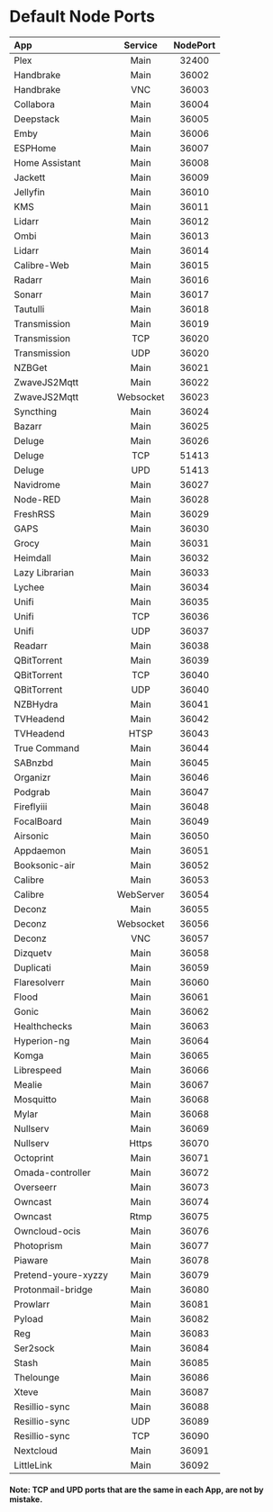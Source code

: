 # Default Node Ports

| App                 |  Service  | NodePort |
| :------------------ | :-------: | :------: |
| Plex                |   Main    |  32400   |
| Handbrake           |   Main    |  36002   |
| Handbrake           |    VNC    |  36003   |
| Collabora           |   Main    |  36004   |
| Deepstack           |   Main    |  36005   |
| Emby                |   Main    |  36006   |
| ESPHome             |   Main    |  36007   |
| Home Assistant      |   Main    |  36008   |
| Jackett             |   Main    |  36009   |
| Jellyfin            |   Main    |  36010   |
| KMS                 |   Main    |  36011   |
| Lidarr              |   Main    |  36012   |
| Ombi                |   Main    |  36013   |
| Lidarr              |   Main    |  36014   |
| Calibre-Web         |   Main    |  36015   |
| Radarr              |   Main    |  36016   |
| Sonarr              |   Main    |  36017   |
| Tautulli            |   Main    |  36018   |
| Transmission        |   Main    |  36019   |
| Transmission        |    TCP    |  36020   |
| Transmission        |    UDP    |  36020   |
| NZBGet              |   Main    |  36021   |
| ZwaveJS2Mqtt        |   Main    |  36022   |
| ZwaveJS2Mqtt        | Websocket |  36023   |
| Syncthing           |   Main    |  36024   |
| Bazarr              |   Main    |  36025   |
| Deluge              |   Main    |  36026   |
| Deluge              |    TCP    |  51413   |
| Deluge              |    UPD    |  51413   |
| Navidrome           |   Main    |  36027   |
| Node-RED            |   Main    |  36028   |
| FreshRSS            |   Main    |  36029   |
| GAPS                |   Main    |  36030   |
| Grocy               |   Main    |  36031   |
| Heimdall            |   Main    |  36032   |
| Lazy Librarian      |   Main    |  36033   |
| Lychee              |   Main    |  36034   |
| Unifi               |   Main    |  36035   |
| Unifi               |    TCP    |  36036   |
| Unifi               |    UDP    |  36037   |
| Readarr             |   Main    |  36038   |
| QBitTorrent         |   Main    |  36039   |
| QBitTorrent         |    TCP    |  36040   |
| QBitTorrent         |    UDP    |  36040   |
| NZBHydra            |   Main    |  36041   |
| TVHeadend           |   Main    |  36042   |
| TVHeadend           |   HTSP    |  36043   |
| True Command        |   Main    |  36044   |
| SABnzbd             |   Main    |  36045   |
| Organizr            |   Main    |  36046   |
| Podgrab             |   Main    |  36047   |
| Fireflyiii          |   Main    |  36048   |
| FocalBoard          |   Main    |  36049   |
| Airsonic            |   Main    |  36050   |
| Appdaemon           |   Main    |  36051   |
| Booksonic-air       |   Main    |  36052   |
| Calibre             |   Main    |  36053   |
| Calibre             | WebServer |  36054   |
| Deconz              |   Main    |  36055   |
| Deconz              | Websocket |  36056   |
| Deconz              |    VNC    |  36057   |
| Dizquetv            |   Main    |  36058   |
| Duplicati           |   Main    |  36059   |
| Flaresolverr        |   Main    |  36060   |
| Flood               |   Main    |  36061   |
| Gonic               |   Main    |  36062   |
| Healthchecks        |   Main    |  36063   |
| Hyperion-ng         |   Main    |  36064   |
| Komga               |   Main    |  36065   |
| Librespeed          |   Main    |  36066   |
| Mealie              |   Main    |  36067   |
| Mosquitto           |   Main    |  36068   |
| Mylar               |   Main    |  36068   |
| Nullserv            |   Main    |  36069   |
| Nullserv            |   Https   |  36070   |
| Octoprint           |   Main    |  36071   |
| Omada-controller    |   Main    |  36072   |
| Overseerr           |   Main    |  36073   |
| Owncast             |   Main    |  36074   |
| Owncast             |   Rtmp    |  36075   |
| Owncloud-ocis       |   Main    |  36076   |
| Photoprism          |   Main    |  36077   |
| Piaware             |   Main    |  36078   |
| Pretend-youre-xyzzy |   Main    |  36079   |
| Protonmail-bridge   |   Main    |  36080   |
| Prowlarr            |   Main    |  36081   |
| Pyload              |   Main    |  36082   |
| Reg                 |   Main    |  36083   |
| Ser2sock            |   Main    |  36084   |
| Stash               |   Main    |  36085   |
| Thelounge           |   Main    |  36086   |
| Xteve               |   Main    |  36087   |
| Resillio-sync       |   Main    |  36088   |
| Resillio-sync       |    UDP    |  36089   |
| Resillio-sync       |    TCP    |  36090   |
| Nextcloud           |   Main    |  36091   |
| LittleLink          |   Main    |  36092   |

#### Note: TCP and UPD ports that are the same in each App, are not by mistake.
